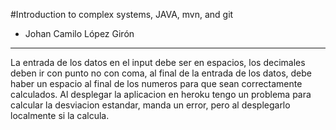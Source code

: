 #Introduction to complex systems, JAVA, mvn, and git
- Johan Camilo López Girón
---
La entrada de los datos en el input debe ser en espacios, los decimales deben ir con punto no con coma,
al final de la entrada de los datos, debe haber un espacio al final de los numeros para que sean correctamente calculados.
Al desplegar la aplicacion en heroku tengo un problema para calcular la desviacion estandar, manda un error, pero al desplegarlo localmente si la calcula.
